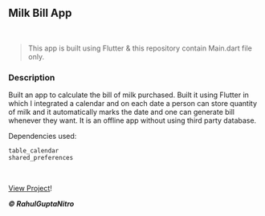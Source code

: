 ## Milk Bill App

<br/>

> This app is built using Flutter & this repository contain Main.dart file only.


### Description
Built an app to calculate the bill of milk purchased. Built it using Flutter in which I integrated a calendar and on each date a person can store quantity of milk and it automatically marks the date and one can generate bill whenever they want. It is an offline app without using third party database.

Dependencies used:
```
table_calendar
shared_preferences
```

<br/>

[View Project](https://rahulguptanitro.github.io/Milk-Bill/)!

***© RahulGuptaNitro*** 
